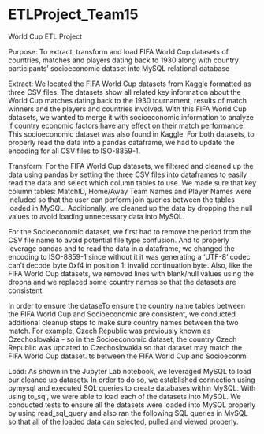 # ETLProject_Team15

World Cup ETL Project

Purpose:
To extract, transform and load FIFA World Cup datasets of countries, matches and players dating back to 1930 along with country participants’ socioeconomic dataset into MySQL relational database


Extract:
We located the FIFA World Cup datasets from Kaggle formatted as three CSV files. The datasets show all related key information about the World Cup matches dating back to the 1930 tournament, results of match winners and the players and countries involved. With this FIFA World Cup datasets, we wanted to merge it with socioeconomic information to analyze if country economic factors have any effect on their match performance. This socioeconomic dataset was also found in Kaggle. For both datasets, to properly read the data into a pandas dataframe, we had to update the encoding for all CSV files to ISO-8859-1.

Transform:
For the FIFA World Cup datasets, we filtered and cleaned up the data using pandas by setting the three CSV files into dataframes to easily read the data and select which column tables to use. We made sure that key column tables: MatchID, Home/Away Team Names and Player Names were included so that the user can perform join queries between the tables loaded in MySQL. Additionally, we cleaned up the data by dropping the null values to avoid loading unnecessary data into MySQL.

For the Socioeconomic dataset, we first had to remove the period from the CSV file name to avoid potential file type confusion. And to properly leverage pandas and to read the data in a dataframe, we changed the encoding to ISO-8859-1 since without it it was generating a ‘UTF-8’ codec can’t decode byte 0xf4 in position 1: invalid continuation byte. Also, like the FIFA World Cup datasets, we removed lines with blank/null values using the dropna and we replaced some country names so that the datasets are consistent.

In order to ensure the dataseTo ensure the country name tables between the FIFA World Cup and Socioeconomic are consistent, we conducted additional cleanup steps to make sure country names between the two match. For example, Czech Republic was previously known as Czechoslovakia - so in the Socioeconomic dataset, the country Czech Republic was updated to Czechoslovakia so that dataset may match the FIFA World Cup dataset. ts between the FIFA World Cup and Socioeconmi

Load:
As shown in the Jupyter Lab notebook, we leveraged MySQL to load our cleaned up datasets. In order to do so, we established connection using pymysql and executed SQL queries to create databases within MySQL. With using to_sql, we were able to load each of the datasets into MySQL. We conducted tests to ensure all the datasets were loaded into MySQL properly by using read_sql_query and also ran the following SQL queries in MySQL so that all of the loaded data can selected, pulled and viewed properly.


